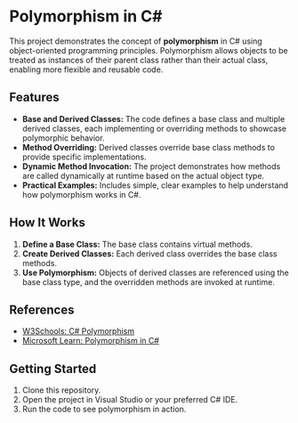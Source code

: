 # Polymorphism in C#

This project demonstrates the concept of **polymorphism** in C# using object-oriented programming principles. Polymorphism allows objects to be treated as instances of their parent class rather than their actual class, enabling more flexible and reusable code.

## Features

- **Base and Derived Classes:** The code defines a base class and multiple derived classes, each implementing or overriding methods to showcase polymorphic behavior.
- **Method Overriding:** Derived classes override base class methods to provide specific implementations.
- **Dynamic Method Invocation:** The project demonstrates how methods are called dynamically at runtime based on the actual object type.
- **Practical Examples:** Includes simple, clear examples to help understand how polymorphism works in C#.

## How It Works

1. **Define a Base Class:** The base class contains virtual methods.
2. **Create Derived Classes:** Each derived class overrides the base class methods.
3. **Use Polymorphism:** Objects of derived classes are referenced using the base class type, and the overridden methods are invoked at runtime.

## References

- [W3Schools: C# Polymorphism](https://www.w3schools.com/cs/cs_polymorphism.php)
- [Microsoft Learn: Polymorphism in C#](https://learn.microsoft.com/en-us/dotnet/csharp/fundamentals/object-oriented/polymorphism)

## Getting Started

1. Clone this repository.
2. Open the project in Visual Studio or your preferred C# IDE.
3. Run the code to see polymorphism in action.
